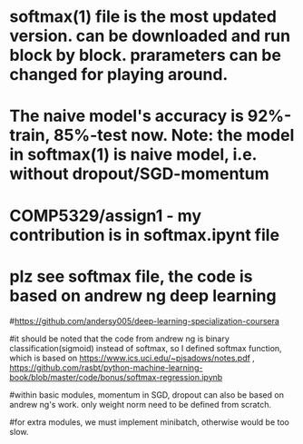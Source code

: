 # softmax(1) file is the most updated version. can be downloaded and run block by block. prarameters can be changed for playing around.
# The naive model's accuracy is 92%-train, 85%-test now. Note: the model in softmax(1) is naive model, i.e. without dropout/SGD-momentum
# COMP5329/assign1 - my contribution is in softmax.ipynt file
# plz see softmax file, the code is based on andrew ng deep learning
#https://github.com/andersy005/deep-learning-specialization-coursera

#it should be noted that the code from andrew ng is binary classification(sigmoid) instead of softmax, so I defined softmax function, 
which is based on https://www.ics.uci.edu/~pjsadows/notes.pdf , 
https://github.com/rasbt/python-machine-learning-book/blob/master/code/bonus/softmax-regression.ipynb

#within basic modules, momentum in SGD, dropout can also be based on andrew ng's work.
only weight norm need to be defined from scratch. 

#for extra modules, we must implement minibatch, otherwise would be too slow. 
